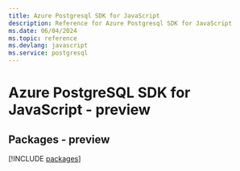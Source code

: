 ```yaml
---
title: Azure Postgresql SDK for JavaScript
description: Reference for Azure Postgresql SDK for JavaScript
ms.date: 06/04/2024
ms.topic: reference
ms.devlang: javascript
ms.service: postgresql
---
```

# Azure PostgreSQL SDK for JavaScript - preview
## Packages - preview
[!INCLUDE [packages](postgresql-index.md)]